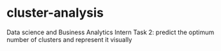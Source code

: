 # cluster-analysis
Data science and Business Analytics Intern Task 2: predict the optimum number of clusters and represent it visually
